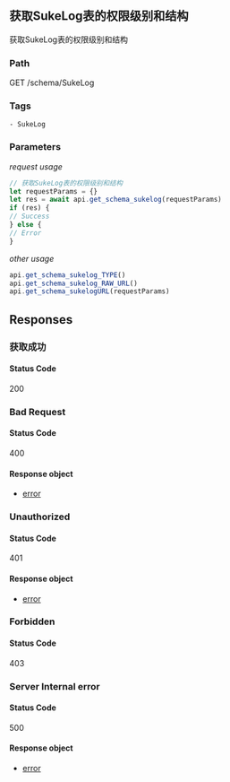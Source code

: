 ## 获取SukeLog表的权限级别和结构

获取SukeLog表的权限级别和结构
### Path
GET /schema/SukeLog

### Tags
    - SukeLog
### Parameters


*request usage*
```javascript
// 获取SukeLog表的权限级别和结构
let requestParams = {}
let res = await api.get_schema_sukelog(requestParams)
if (res) {
// Success
} else {
// Error
}
```
*other usage*
```javascript
api.get_schema_sukelog_TYPE()
api.get_schema_sukelog_RAW_URL()
api.get_schema_sukelogURL(requestParams)
```

## Responses
### 获取成功

#### Status Code
200



### Bad Request

#### Status Code
400


#### Response object
* [error](../models/error.md)

### Unauthorized

#### Status Code
401


#### Response object
* [error](../models/error.md)

### Forbidden

#### Status Code
403



### Server Internal error

#### Status Code
500


#### Response object
* [error](../models/error.md)


